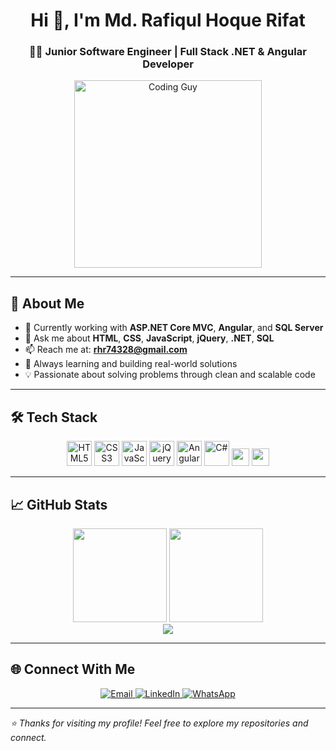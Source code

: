 <h1 align="center">Hi 👋, I'm Md. Rafiqul Hoque Rifat</h1>
<h3 align="center">👨‍💻 Junior Software Engineer | Full Stack .NET & Angular Developer</h3>

<p align="center">
  <img src="https://img.freepik.com/free-photo/programming-background-with-person-working-with-codes-computer_23-2150010130.jpg?t=st=1757957288~exp=1757960888~hmac=f167612229098aac2a760785e34c05212beb14a0061146ccb3aa32b41fac8d12&w=1480" width="300" alt="Coding Guy" />

</p>

---

## 🚀 About Me

- 🌱 Currently working with **ASP.NET Core MVC**, **Angular**, and **SQL Server**
- 💬 Ask me about **HTML**, **CSS**, **JavaScript**, **jQuery**, **.NET**, **SQL**
- 📫 Reach me at: **rhr74328@gmail.com**
- 🧠 Always learning and building real-world solutions
- 💡 Passionate about solving problems through clean and scalable code

---

## 🛠️ Tech Stack

<p align="center">
  <img src="https://cdn.jsdelivr.net/gh/devicons/devicon/icons/html5/html5-original.svg" width="40" title="HTML5" />
  <img src="https://cdn.jsdelivr.net/gh/devicons/devicon/icons/css3/css3-original.svg" width="40" title="CSS3" />
  <img src="https://cdn.jsdelivr.net/gh/devicons/devicon/icons/javascript/javascript-original.svg" width="40" title="JavaScript" />
  <img src="https://cdn.jsdelivr.net/gh/devicons/devicon/icons/jquery/jquery-original.svg" width="40" title="jQuery" />
  <img src="https://cdn.jsdelivr.net/gh/devicons/devicon/icons/angularjs/angularjs-original.svg" width="40" title="Angular" />
  <img src="https://cdn.jsdelivr.net/gh/devicons/devicon/icons/csharp/csharp-original.svg" width="40" title="C#" />
  <img src="https://img.shields.io/badge/.NET-512BD4?style=for-the-badge&logo=dotnet&logoColor=white" height="28"/>
  <img src="https://img.shields.io/badge/SQL%20Server-CC2927?style=for-the-badge&logo=microsoftsqlserver&logoColor=white" height="28"/>
</p>

---

## 📈 GitHub Stats

<p align="center">
  <!-- If working -->
  <img src="https://github-readme-stats.vercel.app/api?username=Rifat-74328&show_icons=true&theme=tokyonight" height="150" />
  <img src="https://github-readme-stats.vercel.app/api/top-langs/?username=Rifat-74328&layout=compact&theme=tokyonight" height="150" />

  <!-- If failing -->
  <br/>
  <img src="https://komarev.com/ghpvc/?username=Rifat-74328&color=blue&style=flat-square" />
</p>

---

## 🌐 Connect With Me

<p align="center">
  <a href="mailto:rhr74328@gmail.com">
    <img src="https://img.shields.io/badge/email-D14836?style=for-the-badge&logo=gmail&logoColor=white" alt="Email" />
  </a>
  <a href="https://www.linkedin.com/in/YOUR-LINKEDIN-USERNAME">
    <img src="https://img.shields.io/badge/LinkedIn-0077B5?style=for-the-badge&logo=linkedin&logoColor=white" alt="LinkedIn" />
  </a>
  <a href="https://wa.me/+8801566012942">
    <img src="https://img.shields.io/badge/WhatsApp-25D366?style=for-the-badge&logo=whatsapp&logoColor=white" alt="WhatsApp" />
  </a>
</p>

---

_⭐ Thanks for visiting my profile! Feel free to explore my repositories and connect._



